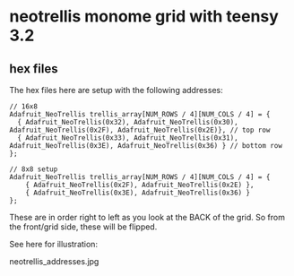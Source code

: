 # neotrellis monome grid with teensy 3.2

## hex files

The hex files here are setup with the following addresses:

```
// 16x8 
Adafruit_NeoTrellis trellis_array[NUM_ROWS / 4][NUM_COLS / 4] = {
  { Adafruit_NeoTrellis(0x32), Adafruit_NeoTrellis(0x30), Adafruit_NeoTrellis(0x2F), Adafruit_NeoTrellis(0x2E)}, // top row
  { Adafruit_NeoTrellis(0x33), Adafruit_NeoTrellis(0x31), Adafruit_NeoTrellis(0x3E), Adafruit_NeoTrellis(0x36) } // bottom row
};
```

```
// 8x8 setup
Adafruit_NeoTrellis trellis_array[NUM_ROWS / 4][NUM_COLS / 4] = {
	{ Adafruit_NeoTrellis(0x2F), Adafruit_NeoTrellis(0x2E) },
	{ Adafruit_NeoTrellis(0x3E), Adafruit_NeoTrellis(0x36) }
};
```

These are in order right to left as you look at the BACK of the grid. So from the front/grid side, these will be flipped.

See here for illustration:

neotrellis_addresses.jpg